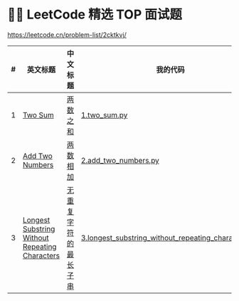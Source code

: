 # 👨‍💻 LeetCode 精选 TOP 面试题

https://leetcode.cn/problem-list/2cktkvj/

| # | 英文标题 | 中文标题 | 我的代码 | 题目内容 | 难度 | 通过率 |
|:-:|---------|--------|---------|---------|-----|-------|
|1|[Two Sum](https://leetcode.cn/problems/two-sum)|[两数之和](https://leetcode.cn/problems/two-sum)|[1.two_sum.py](1.two_sum.py)|[点击打开](1.two_sum.md)|EASY|52.83%|
|2|[Add Two Numbers](https://leetcode.cn/problems/add-two-numbers)|[两数相加](https://leetcode.cn/problems/add-two-numbers)|[2.add_two_numbers.py](2.add_two_numbers.py)|[点击打开](2.add_two_numbers.md)|MEDIUM|42.25%|
|3|[Longest Substring Without Repeating Characters](https://leetcode.cn/problems/longest-substring-without-repeating-characters)|[无重复字符的最长子串](https://leetcode.cn/problems/longest-substring-without-repeating-characters)|[3.longest_substring_without_repeating_characters.py](3.longest_substring_without_repeating_characters.py)|[点击打开](3.longest_substring_without_repeating_characters.md)|MEDIUM|39.06%|
